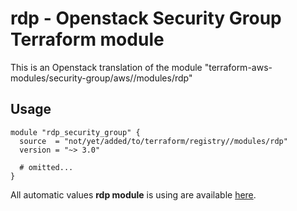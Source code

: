 # rdp - Openstack Security Group Terraform module

This is an Openstack translation of the module "terraform-aws-modules/security-group/aws//modules/rdp"

## Usage

```hcl
module "rdp_security_group" {
  source  = "not/yet/added/to/terraform/registry//modules/rdp"
  version = "~> 3.0"

  # omitted...
}
```

All automatic values **rdp module** is using are available [here](https://github.com/terraform-aws-modules/terraform-aws-security-group/blob/master/modules/rdp/auto_values.tf).

<!-- BEGINNING OF PRE-COMMIT-TERRAFORM DOCS HOOK -->
<!-- END OF PRE-COMMIT-TERRAFORM DOCS HOOK -->
